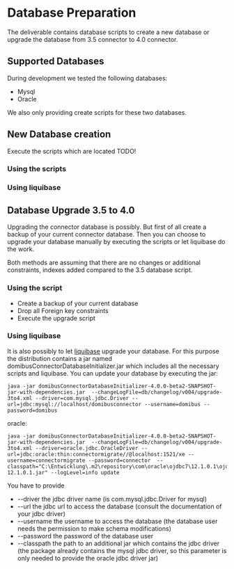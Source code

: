 # Database Preparation

The deliverable contains database scripts to create a new database or 
 upgrade the database from 3.5 connector to 4.0 connector.

## Supported Databases

During development we tested the following databases:
 
 * Mysql
 * Oracle
 
We also only providing create scripts for these two databases. 
 
 
## New Database creation
  
Execute the scripts which are located TODO!

### Using the scripts

### Using liquibase 


## Database Upgrade 3.5 to 4.0

Upgrading the connector database is possibly. But first of all create a backup
of your current connector database. Then you can choose to upgrade your database
manually by executing the scripts or let liquibase do the work.

Both methods are assuming that there are no changes or additional constraints,
indexes added compared to the 3.5 database script.

### Using the script

 * Create a backup of your current database
 * Drop all Foreign key constraints
 * Execute the upgrade script

### Using liquibase

It is also possibly to let [liquibase](https://www.liquibase.org/) upgrade your database. For this purpose the
distribution contains a jar named domibusConnectorDatabaseInitializer.jar which includes all the necessary scripts
and liquibase. You can update your database by executing the jar:

    java -jar domibusConnectorDatabaseInitializer-4.0.0-beta2-SNAPSHOT-jar-with-dependencies.jar  --changeLogFile=db/changelog/v004/upgrade-3to4.xml --driver=com.mysql.jdbc.Driver --url=jdbc:mysql://localhost/domibusconnector --username=domibus --password=domibus

oracle:

    java -jar domibusConnectorDatabaseInitializer-4.0.0-beta2-SNAPSHOT-jar-with-dependencies.jar  --changeLogFile=db/changelog/v004/upgrade-3to4.xml --driver=oracle.jdbc.OracleDriver --url=jdbc:oracle:thin:connectormigrate//@localhost:1521/xe --username=connectormigrate --password=connector  --classpath="C:\Entwicklung\.m2\repository\com\oracle\ojdbc7\12.1.0.1\ojdbc7-12.1.0.1.jar" --logLevel=info update




 You have to provide
 * --driver the jdbc driver name (is com.mysql.jdbc.Driver for mysql)
 * --url the jdbc url to access the database (consult the documentation of your jdbc driver)
 * --username the username to access the database (the database user needs the permission to make schema modifications)
 * --password the password of the database user
 * --classpath the path to an additional jar which contains the jdbc driver (the package already contains the mysql jdbc driver, 
 so this parameter is only needed to provide the oracle jdbc driver jar)
 


